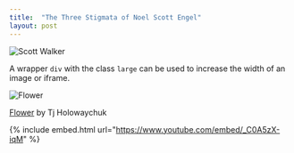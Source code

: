 ```yaml
---
title:  "The Three Stigmata of Noel Scott Engel"
layout: post
---
```



![Scott Walker](https://www.thewire.co.uk/img/scale/940/736/2019/03/25/WALKER_Scott.jpg)

A wrapper `div` with the class `large` can be used to increase the width of an image or iframe.

![Flower](https://www.thewire.co.uk/img/scale/940/736/2019/03/25/WALKER_Scott.jpg)

[Flower](https://www.thewire.co.uk/img/scale/940/736/2019/03/25/WALKER_Scott.jpg) by Tj Holowaychuk



{% include embed.html url="https://www.youtube.com/embed/_C0A5zX-iqM" %}
